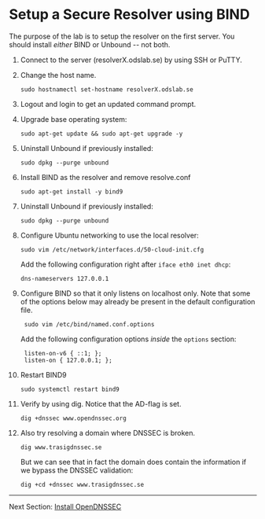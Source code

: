 # Setup a Secure Resolver using BIND

The purpose of the lab is to setup the resolver on the first server. You
should install *either* BIND or Unbound -- not both.

1.  Connect to the server (resolverX.odslab.se) by using SSH or PuTTY.

2.  Change the host name.

        sudo hostnamectl set-hostname resolverX.odslab.se

3.  Logout and login to get an updated command prompt.

4.  Upgrade base operating system:

        sudo apt-get update && sudo apt-get upgrade -y

5.  Uninstall Unbound if previously installed:

        sudo dpkg --purge unbound

6.  Install BIND as the resolver and remove resolve.conf

        sudo apt-get install -y bind9

7.  Uninstall Unbound if previously installed:

        sudo dpkg --purge unbound

8.  Configure Ubuntu networking to use the local resolver:

        sudo vim /etc/network/interfaces.d/50-cloud-init.cfg

    Add the following configuration right after `iface eth0 inet dhcp`:

        dns-nameservers 127.0.0.1

9. Configure BIND so that it only listens on localhost only. Note that some of the options below may already be present in the default configuration file.

        sudo vim /etc/bind/named.conf.options

    Add the following configuration options _inside_ the `options` section:

        listen-on-v6 { ::1; };
        listen-on { 127.0.0.1; };

10. Restart BIND9

        sudo systemctl restart bind9

11. Verify by using dig. Notice that the AD-flag is set.

        dig +dnssec www.opendnssec.org

12. Also try resolving a domain where DNSSEC is broken.

        dig www.trasigdnssec.se

    But we can see that in fact the domain does contain the information if we bypass the DNSSEC validation:

        dig +cd +dnssec www.trasigdnssec.se


---
Next Section: [Install OpenDNSSEC](opendnssec-install.md)
